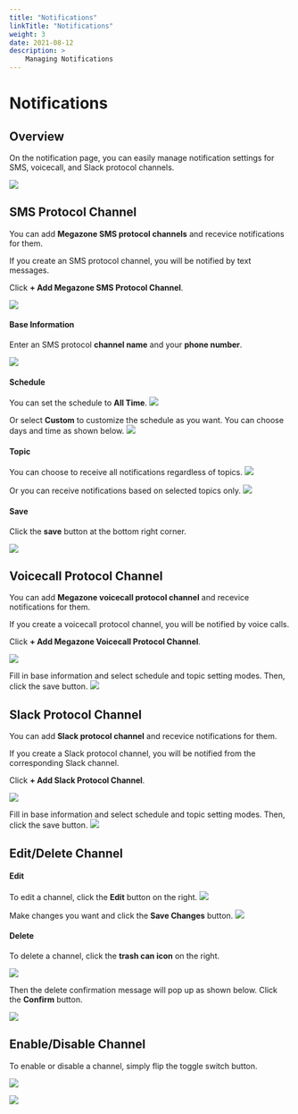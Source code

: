 ```yaml
---
title: "Notifications"
linkTitle: "Notifications"
weight: 3
date: 2021-08-12
description: >
    Managing Notifications
---
```


# Notifications

## Overview

On the notification page, you can easily manage notification settings for SMS, voicecall, and Slack protocol channels.

![](/docs/using_spaceone_console/admin_guide/etc/notifications_img/notifications_img_01.png)

## SMS Protocol Channel

You can add **Megazone SMS protocol channels** and recevice notifications for them.

If you create an SMS protocol channel, you will be notified by text messages.

Click **+ Add Megazone SMS Protocol Channel**.

![](/docs/using_spaceone_console/admin_guide/etc/notifications_img/notifications_img_02.png)

#### Base Information
Enter an SMS protocol **channel name** and your **phone number**.

![](/docs/using_spaceone_console/admin_guide/etc/notifications_img/notifications_img_03.png)

#### Schedule
You can set the schedule to **All Time**.
![](/docs/using_spaceone_console/admin_guide/etc/notifications_img/notifications_img_04.png)

Or select **Custom** to customize the schedule as you want. You can choose days and time as shown below. 
![](/docs/using_spaceone_console/admin_guide/etc/notifications_img/notifications_img_05.png)


#### Topic 
You can choose to receive all notifications regardless of topics.
![](/docs/using_spaceone_console/admin_guide/etc/notifications_img/notifications_img_06.png)

Or you can receive notifications based on selected topics only.
![](/docs/using_spaceone_console/admin_guide/etc/notifications_img/notifications_img_07.png)

#### Save
Click the **save** button at the bottom right corner.

![](/docs/using_spaceone_console/admin_guide/etc/notifications_img/notifications_img_08.png)

## Voicecall Protocol Channel

You can add **Megazone voicecall protocol channel** and recevice notifications for them.

If you create a voicecall protocol channel, you will be notified by voice calls.

Click **+ Add Megazone Voicecall Protocol Channel**.

![](/docs/using_spaceone_console/admin_guide/etc/notifications_img/notifications_img_09.png)

Fill in base information and select schedule and topic setting modes. Then, click the save button.
![](/docs/using_spaceone_console/admin_guide/etc/notifications_img/notifications_img_10.png)

## Slack Protocol Channel

You can add **Slack protocol channel** and recevice notifications for them.

If you create a Slack protocol channel, you will be notified from the corresponding Slack channel.

Click **+ Add Slack Protocol Channel**.

![](/docs/using_spaceone_console/admin_guide/etc/notifications_img/notifications_img_11.png)

Fill in base information and select schedule and topic setting modes. Then, click the save button.
![](/docs/using_spaceone_console/admin_guide/etc/notifications_img/notifications_img_12.png)

## Edit/Delete Channel

#### Edit

To edit a channel, click the **Edit** button on the right. 
![](/docs/using_spaceone_console/admin_guide/etc/notifications_img/notifications_img_13.png)

Make changes you want and click the **Save Changes** button.
![](/docs/using_spaceone_console/admin_guide/etc/notifications_img/notifications_img_14.png)

#### Delete

To delete a channel, click the **trash can icon** on the right.

![](/docs/using_spaceone_console/admin_guide/etc/notifications_img/notifications_img_15.png)

Then the delete confirmation message will pop up as shown below. Click the **Confirm** button.

![](/docs/using_spaceone_console/admin_guide/etc/notifications_img/notifications_img_16.png)

## Enable/Disable Channel

To enable or disable a channel, simply flip the toggle switch button.

![](/docs/using_spaceone_console/admin_guide/etc/notifications_img/notifications_img_17.png)

![](/docs/using_spaceone_console/admin_guide/etc/notifications_img/notifications_img_18.png)